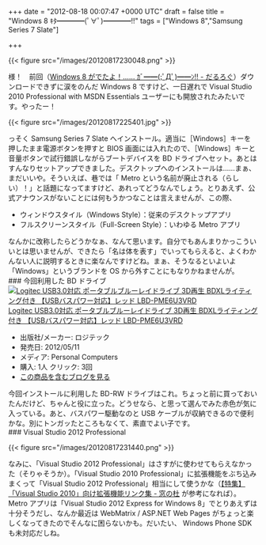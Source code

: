 
+++
date = "2012-08-18 00:07:47 +0000 UTC"
draft = false
title = "Windows 8 ｷﾀ━━━━(ﾟ∀ﾟ)━━━━!!"
tags = ["Windows 8","Samsung Series 7 Slate"]

+++


{{< figure src="/images/20120817230048.png"  >}}

様！　前回（<a href="https://blog.daruyanagi.jp/entry/2012/08/16/162322">Windows 8 がでたよ！…… ｶﾞ━━(;ﾟДﾟ)━━ﾝ!! - だるろぐ</a>）ダウンロードできずに涙をのんだ Windows 8 ですけど、一日遅れで Visual Studio 2010 Professional with MSDN Essentials ユーザーにも開放されたみたいです。やったー！

{{< figure src="/images/20120817225401.jpg"  >}}

っそく Samsung Series 7 Slate へインストール。適当に［Windows］キーを押したまま電源ボタンを押すと BIOS 画面には入れたので、［Windows］キーと音量ボタンで試行錯誤しながらブートデバイスを BD ドライブへセット。あとはすんなりセットアップできました。デスクトップへのインストールは……まぁ、まだいいや。そういえば、巷では「 Metro という名前が廃止される（らしい）！」と話題になってますけど、あれってどうなんでしょう。とりあえず、公式アナウンスがないことには何もうかつなことは言えませんが、この際、

<ul>
<li>ウィンドウスタイル（Windows Style）：従来のデスクトップアプリ</li>
<li>フルスクリーンスタイル（Full-Screen Style）：いわゆる Metro アプリ</li>
</ul>なんかに改称したらどうかなぁ、なんて思います。自分でもあんまりかっこういいとは思いませんが、できたら「名は体を表す」でいってもらえると、よくわかんない人に説明するときに楽なんですけどね。まぁ、そうなるといよいよ「Windows」というブランドを OS から外すことにもなりかねませんが。

<div class="section">
    ### 今回利用した BD ドライブ
    <div class="hatena-asin-detail"><a href="http://www.amazon.co.jp/exec/obidos/ASIN/B0081ARZ1I/bestylesnet-22/"><img src="https://images-fe.ssl-images-amazon.com/images/I/41%2Bhv0Dop5L._SL160_.jpg" class="hatena-asin-detail-image" alt="Logitec USB3.0対応 ポータブルブルーレイドライブ 3D再生 BDXLライティング付き 【USBバスパワー対応】レッド LBD-PME6U3VRD" title="Logitec USB3.0対応 ポータブルブルーレイドライブ 3D再生 BDXLライティング付き 【USBバスパワー対応】レッド LBD-PME6U3VRD"/></a><div class="hatena-asin-detail-info"><a href="http://www.amazon.co.jp/exec/obidos/ASIN/B0081ARZ1I/bestylesnet-22/">Logitec USB3.0対応 ポータブルブルーレイドライブ 3D再生 BDXLライティング付き 【USBバスパワー対応】レッド LBD-PME6U3VRD</a><ul><li><span class="hatena-asin-detail-label">出版社/メーカー:</span> ロジテック</li><li><span class="hatena-asin-detail-label">発売日:</span> 2012/05/11</li><li><span class="hatena-asin-detail-label">メディア:</span> Personal Computers</li><li><span class="hatena-asin-detail-label">購入</span>: 1人 <span class="hatena-asin-detail-label">クリック</span>: 3回</li><li><a href="http://d.hatena.ne.jp/asin/B0081ARZ1I/bestylesnet-22" target="_blank">この商品を含むブログを見る</a></li></ul></div><div class="hatena-asin-detail-foot"></div></div>今回インストールに利用した BD-RW ドライブはこれ。ちょっと前に買っておいたんだけど、ちゃんと役に立った。どうせなら、と思って選んでみた赤色が気に入っている。あと、バスパワー駆動なのと USB ケーブルが収納できるので便利かな。別にトンガッたところもなくて、素直でよい子です。

</div>
<div class="section">
    ### Visual Studio 2012 Professional
    

{{< figure src="/images/20120817231440.png"  >}}

なみに、「Visual Studio 2012 Professional」はさすがに使わせてもらえなかった（そりゃそうか）。「Visual Studio 2010 Professional」に拡張機能をぶち込みまくって「Visual Studio 2012 Professional」相当にして使うかな（<a href="http://www.forest.impress.co.jp/docs/special/20120614_539974.html">【特集】「Visual Studio 2010」向け拡張機能リンク集 - 窓の杜</a> が参考になれば）。 Metro アプリは「Visual Studio 2012 Express for Windows 8」でとりあえずは十分そうだし、なんか最近は WebMatrix / ASP.NET Web Pages がちょっと楽しくなってきたのでそんなに困らないかも。だいたい、 Windows Phone SDK も未対応だしね。

</div>

